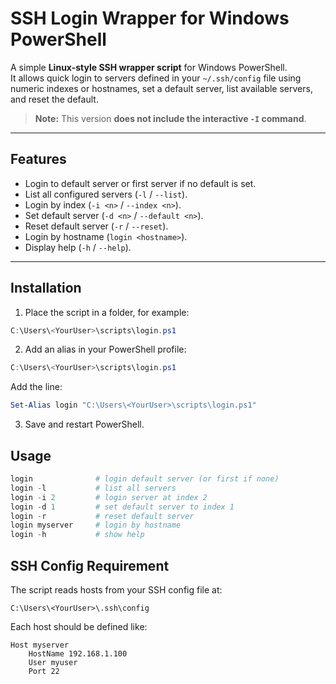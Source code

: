 # SSH Login Wrapper for Windows PowerShell

A simple **Linux-style SSH wrapper script** for Windows PowerShell.  
It allows quick login to servers defined in your `~/.ssh/config` file using numeric indexes or hostnames, set a default server, list available servers, and reset the default.

> **Note:** This version **does not include the interactive `-I` command**.

---

## Features

- Login to default server or first server if no default is set.
- List all configured servers (`-l` / `--list`).
- Login by index (`-i <n>` / `--index <n>`).
- Set default server (`-d <n>` / `--default <n>`).
- Reset default server (`-r` / `--reset`).
- Login by hostname (`login <hostname>`).
- Display help (`-h` / `--help`).

---

## Installation

1. Place the script in a folder, for example:

```powershell
C:\Users\<YourUser>\scripts\login.ps1
```

2. Add an alias in your PowerShell profile:
```powershell
C:\Users\<YourUser>\scripts\login.ps1
```

Add the line:
```powershell
Set-Alias login "C:\Users\<YourUser>\scripts\login.ps1"
```

3. Save and restart PowerShell.

## Usage

```powershell
login              # login default server (or first if none)
login -l           # list all servers
login -i 2         # login server at index 2
login -d 1         # set default server to index 1
login -r           # reset default server
login myserver     # login by hostname
login -h           # show help
```
## SSH Config Requirement
The script reads hosts from your SSH config file at:
```
C:\Users\<YourUser>\.ssh\config
```

Each host should be defined like:

```
Host myserver
    HostName 192.168.1.100
    User myuser
    Port 22

```
